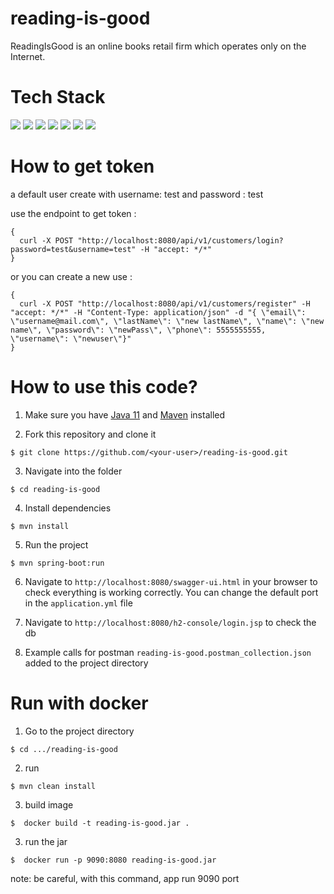 # reading-is-good
ReadingIsGood is an online books retail firm which operates only on the Internet.

# Tech Stack

![](https://img.shields.io/badge/java_11-✓-blue.svg)
![](https://img.shields.io/badge/spring_boot-✓-blue.svg)
![](https://img.shields.io/badge/h2-✓-blue.svg)
![](https://img.shields.io/badge/hibernate-✓-blue.svg)
![](https://img.shields.io/badge/jwt-✓-blue.svg)
![](https://img.shields.io/badge/docker-✓-blue.svg)
![](https://img.shields.io/badge/swagger_2-✓-blue.svg)

# How to get token

a default user create with username: test and password : test

use the endpoint to get token : 

```ecma script level 4
{
  curl -X POST "http://localhost:8080/api/v1/customers/login?password=test&username=test" -H "accept: */*"
}
```

or you can create a new use :

```ecma script level 4
{
  curl -X POST "http://localhost:8080/api/v1/customers/register" -H "accept: */*" -H "Content-Type: application/json" -d "{ \"email\": \"username@mail.com\", \"lastName\": \"new lastName\", \"name\": \"new name\", \"password\": \"newPass\", \"phone\": 5555555555, \"username\": \"newuser\"}"
}
```

# How to use this code?

1. Make sure you have [Java 11](https://www.java.com/download/) and [Maven](https://maven.apache.org) installed

2. Fork this repository and clone it

```
$ git clone https://github.com/<your-user>/reading-is-good.git
```

3. Navigate into the folder

```
$ cd reading-is-good
```

4. Install dependencies

```
$ mvn install
```

5. Run the project

```
$ mvn spring-boot:run
```

6. Navigate to `http://localhost:8080/swagger-ui.html` in your browser to check everything is working correctly. You can change the default port in the `application.yml` file

7. Navigate to `http://localhost:8080/h2-console/login.jsp` to check the db

8. Example calls for postman `reading-is-good.postman_collection.json` added to the project directory

# Run with docker

1. Go to the project directory

```
$ cd .../reading-is-good
```

2. run 
```
$ mvn clean install
```

3. build image
```
$  docker build -t reading-is-good.jar .
```

3. run the jar
```
$  docker run -p 9090:8080 reading-is-good.jar
```
note: be careful, with this command, app run 9090 port
